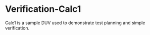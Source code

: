 # Verification-Calc1
Calc1 is a sample DUV used to demonstrate test planning and simple verification.
